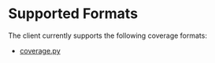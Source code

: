 # Supported Formats

The client currently supports the following coverage formats:

- [coverage.py](https://coverage.readthedocs.org/)
